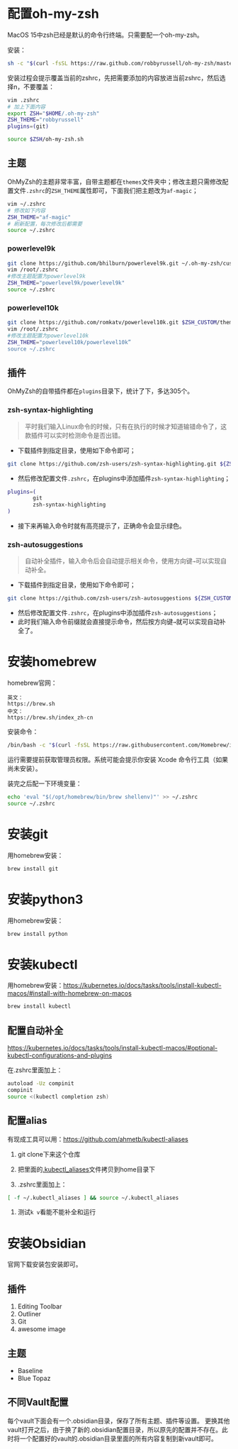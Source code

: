 # 配置oh-my-zsh

MacOS 15中zsh已经是默认的命令行终端。只需要配一个oh-my-zsh。

安装：

~~~sh
sh -c "$(curl -fsSL https://raw.github.com/robbyrussell/oh-my-zsh/master/tools/install.sh)"
~~~

安装过程会提示覆盖当前的zshrc，先把需要添加的内容放进当前zshrc，然后选择n，不要覆盖：

~~~sh
vim .zshrc
# 加上下面内容
export ZSH="$HOME/.oh-my-zsh"
ZSH_THEME="robbyrussell"
plugins=(git)

source $ZSH/oh-my-zsh.sh
~~~

## 主题

OhMyZsh的主题非常丰富，自带主题都在`themes`文件夹中；修改主题只需修改配置文件`.zshrc`的`ZSH_THEME`属性即可，下面我们把主题改为`af-magic`；

```sh
vim ~/.zshrc
# 修改如下内容
ZSH_THEME="af-magic"
# 刷新配置，每次修改后都需要
source ~/.zshrc
```

### powerlevel9k

~~~sh
git clone https://github.com/bhilburn/powerlevel9k.git ~/.oh-my-zsh/custom/themes/powerlevel9k
vim /root/.zshrc
#修改主题配置为powerlevel9k
ZSH_THEME="powerlevel9k/powerlevel9k"
source ~/.zshrc
~~~

### powerlevel10k

```sh
git clone https://github.com/romkatv/powerlevel10k.git $ZSH_CUSTOM/themes/powerlevel10k
vim /root/.zshrc
#修改主题配置为powerlevel10k
ZSH_THEME="powerlevel10k/powerlevel10k”
source ~/.zshrc
```

## 插件

OhMyZsh的自带插件都在`plugins`目录下，统计了下，多达305个。

### zsh-syntax-highlighting

> 平时我们输入Linux命令的时候，只有在执行的时候才知道输错命令了，这款插件可以实时检测命令是否出错。

- 下载插件到指定目录，使用如下命令即可；

```sh
git clone https://github.com/zsh-users/zsh-syntax-highlighting.git ${ZSH_CUSTOM:-~/.oh-my-zsh/custom}/plugins/zsh-syntax-highlighting
```

- 然后修改配置文件`.zshrc`，在plugins中添加插件`zsh-syntax-highlighting`；

```sh
plugins=(
        git
        zsh-syntax-highlighting
)
```

- 接下来再输入命令时就有高亮提示了，正确命令会显示绿色。

### zsh-autosuggestions

> 自动补全插件，输入命令后会自动提示相关命令，使用方向键`→`可以实现自动补全。

- 下载插件到指定目录，使用如下命令即可；

```sh
git clone https://github.com/zsh-users/zsh-autosuggestions ${ZSH_CUSTOM:-~/.oh-my-zsh/custom}/plugins/zsh-autosuggestions
```

- 然后修改配置文件`.zshrc`，在plugins中添加插件`zsh-autosuggestions`；
- 此时我们输入命令前缀就会直接提示命令，然后按方向键`→`就可以实现自动补全了。

# 安装homebrew

homebrew官网：

```text
英文：
https://brew.sh
中文：
https://brew.sh/index_zh-cn
```

安装命令：

~~~sh
/bin/bash -c "$(curl -fsSL https://raw.githubusercontent.com/Homebrew/install/HEAD/install.sh)"
~~~

运行需要提前获取管理员权限。系统可能会提示你安装 Xcode 命令行工具（如果尚未安装）。

装完之后配一下环境变量：

~~~sh
echo 'eval "$(/opt/homebrew/bin/brew shellenv)"' >> ~/.zshrc
source ~/.zshrc
~~~

# 安装git

用homebrew安装：

~~~sh
brew install git
~~~

# 安装python3

用homebrew安装：

~~~sh
brew install python
~~~

# 安装kubectl

用homebrew安装：https://kubernetes.io/docs/tasks/tools/install-kubectl-macos/#install-with-homebrew-on-macos

~~~sh
brew install kubectl
~~~

## 配置自动补全

https://kubernetes.io/docs/tasks/tools/install-kubectl-macos/#optional-kubectl-configurations-and-plugins

在.zshrc里面加上：

~~~sh
autoload -Uz compinit
compinit
source <(kubectl completion zsh)
~~~

## 配置alias

有现成工具可以用：https://github.com/ahmetb/kubectl-aliases

1. git clone下来这个仓库
2. 把里面的[.kubectl_aliases](https://github.com/ahmetb/kubectl-aliases/blob/master/.kubectl_aliases)文件拷贝到home目录下

3. .zshrc里面加上：

~~~sh
[ -f ~/.kubectl_aliases ] && source ~/.kubectl_aliases
~~~

1. 测试`k v`看能不能补全和运行

# 安装Obsidian
官网下载安装包安装即可。
## 插件
1. Editing Toolbar
2. Outliner
3. Git
4. awesome image 

## 主题
- Baseline
- Blue Topaz

## 不同Vault配置
每个vault下面会有一个.obsidian目录，保存了所有主题、插件等设置。
更换其他vault打开之后，由于换了新的.obsidian配置目录，所以原先的配置并不存在。此时将一个配置好的vault的.obsidian目录里面的所有内容复制到新vault即可。